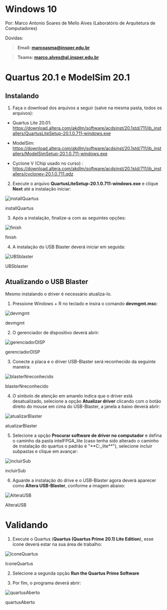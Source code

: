 Windows 10
==========

Por: Marco Antonio Soares de Mello Alves (Laboratório de Arquitetura de
Computadores)

Dúvidas:

> **Email: marcoasma@insper.edu.br**

> **Teams: marco.alves@al.insper.edu.br**

Quartus 20.1 e ModelSim 20.1
============================

Instalando
----------

1.  Faça o download dos arquivos a seguir (salve na mesma pasta, todos
    os arquivos):

-   Quartus Lite 20.01:
    https://download.altera.com/akdlm/software/acdsinst/20.1std/711/ib_installers/QuartusLiteSetup-20.1.0.711-windows.exe

-   ModelSim:
    https://download.altera.com/akdlm/software/acdsinst/20.1std/711/ib_installers/ModelSimSetup-20.1.0.711-windows.exe

-   Cyclone V (Chip usado no curso) :
    https://download.altera.com/akdlm/software/acdsinst/20.1std/711/ib_installers/cyclonev-20.1.0.711.qdz

2.  Execute o arquivo **QuartusLiteSetup-20.1.0.711-windows.exe** e
    clique **Next** até a instalação iniciar:

![installQuartus](installQuartus.png)

installQuartus

3.  Após a instalação, finalize-a com as seguintes opções:

![finish](finish.png)

finish

4.  A instalação do USB Blaster deverá iniciar em seguida:

![UBSblaster](UBSblaster.png)

UBSblaster

Atualizando o USB Blaster
-------------------------

Mesmo instalando o driver é necessário atualiza-lo.

1.  Pressione Windows + R no teclado e insira o comando **devmgmt.msc**:

![devmgmt](devmgmt.png)

devmgmt

2.  O gerenciador de dispositivo deverá abrir:

![gerenciadorDISP](gerenciadorDISP.png)

gerenciadorDISP

3.  Conecte a placa e o driver USB-Blaster será reconhecido da seguinte
    maneira:

![blasterNreconhecido](blasterNreconhecido.png)

blasterNreconhecido

4.  O símbolo de atenção em amarelo indica que o driver está
    desatualizado, selecione a opção **Atualizar driver** clicando com o
    botão direito do mouse em cima do USB-Blaster, a janela a baixo
    deverá abrir:

![atualizarBlaster](atualizarBlaster.png)

atualizarBlaster

5.  Selecione a opção **Procurar software de driver no computador** e
    defina o caminho da pasta intelFPGA\_lite (caso tenha sido alterado
    o caminho de instalação do quartus o padrão é "\*\*C:\_lite\*\*"),
    selecione incluir subpastas e clique em avançar:

![incluirSub](incluirSub.png)

incluirSub

6.  Aguarde a instalação do drive e o USB-Blaster agora deverá aparecer
    como **Altera USB-Blaster**, conforme a imagem abaixo:

![AlteraUSB](AlteraUSB.png)

AlteraUSB

Validando
=========

1.  Execute o Quartus (**Quartus (Quartus Prime 20.1) Lite Edition**),
    esse ícone deverá estar na sua área de trabalho:

![IconeQuartus](IconeQuartus.png)

IconeQuartus

2.  Selecione a segunda opção **Run the Quartus Prime Software**

3.  Por fim, o programa deverá abrir:

![quartusAberto](quartusAberto.png)

quartusAberto
